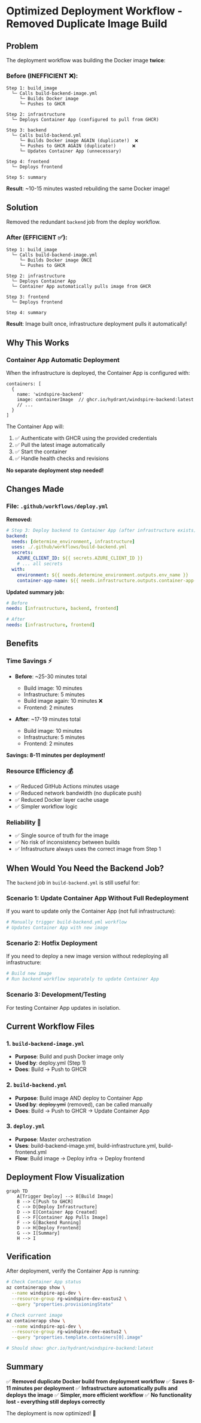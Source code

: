 # Optimized Deployment Workflow - Removed Duplicate Image Build

## Problem

The deployment workflow was building the Docker image **twice**:

### Before (INEFFICIENT ❌):
```
Step 1: build_image
  └─ Calls build-backend-image.yml
     └─ Builds Docker image
     └─ Pushes to GHCR

Step 2: infrastructure
  └─ Deploys Container App (configured to pull from GHCR)

Step 3: backend
  └─ Calls build-backend.yml
     └─ Builds Docker image AGAIN (duplicate!)  ❌
     └─ Pushes to GHCR AGAIN (duplicate!)      ❌
     └─ Updates Container App (unnecessary)

Step 4: frontend
  └─ Deploys frontend

Step 5: summary
```

**Result**: ~10-15 minutes wasted rebuilding the same Docker image!

## Solution

Removed the redundant `backend` job from the deploy workflow.

### After (EFFICIENT ✅):
```
Step 1: build_image
  └─ Calls build-backend-image.yml
     └─ Builds Docker image ONCE
     └─ Pushes to GHCR

Step 2: infrastructure
  └─ Deploys Container App
  └─ Container App automatically pulls image from GHCR

Step 3: frontend
  └─ Deploys frontend

Step 4: summary
```

**Result**: Image built once, infrastructure deployment pulls it automatically!

## Why This Works

### Container App Automatic Deployment

When the infrastructure is deployed, the Container App is configured with:
```bicep
containers: [
  {
    name: 'windspire-backend'
    image: containerImage  // ghcr.io/hydrant/windspire-backend:latest
    // ...
  }
]
```

The Container App will:
1. ✅ Authenticate with GHCR using the provided credentials
2. ✅ Pull the latest image automatically
3. ✅ Start the container
4. ✅ Handle health checks and revisions

**No separate deployment step needed!**

## Changes Made

### File: `.github/workflows/deploy.yml`

**Removed:**
```yaml
# Step 3: Deploy backend to Container App (after infrastructure exists)
backend:
  needs: [determine_environment, infrastructure]
  uses: ./.github/workflows/build-backend.yml
  secrets:
    AZURE_CLIENT_ID: ${{ secrets.AZURE_CLIENT_ID }}
    # ... all secrets
  with:
    environment: ${{ needs.determine_environment.outputs.env_name }}
    container-app-name: ${{ needs.infrastructure.outputs.container-app-name }}
```

**Updated summary job:**
```yaml
# Before
needs: [infrastructure, backend, frontend]

# After
needs: [infrastructure, frontend]
```

## Benefits

### Time Savings ⚡
- **Before**: ~25-30 minutes total
  - Build image: 10 minutes
  - Infrastructure: 5 minutes
  - Build image again: 10 minutes ❌
  - Frontend: 2 minutes
  
- **After**: ~17-19 minutes total
  - Build image: 10 minutes
  - Infrastructure: 5 minutes
  - Frontend: 2 minutes
  
**Savings: 8-11 minutes per deployment!**

### Resource Efficiency 💰
- ✅ Reduced GitHub Actions minutes usage
- ✅ Reduced network bandwidth (no duplicate push)
- ✅ Reduced Docker layer cache usage
- ✅ Simpler workflow logic

### Reliability 🎯
- ✅ Single source of truth for the image
- ✅ No risk of inconsistency between builds
- ✅ Infrastructure always uses the correct image from Step 1

## When Would You Need the Backend Job?

The `backend` job in `build-backend.yml` is still useful for:

### Scenario 1: Update Container App Without Full Redeployment
If you want to update only the Container App (not full infrastructure):
```bash
# Manually trigger build-backend.yml workflow
# Updates Container App with new image
```

### Scenario 2: Hotfix Deployment
If you need to deploy a new image version without redeploying all infrastructure:
```bash
# Build new image
# Run backend workflow separately to update Container App
```

### Scenario 3: Development/Testing
For testing Container App updates in isolation.

## Current Workflow Files

### 1. `build-backend-image.yml`
- **Purpose**: Build and push Docker image only
- **Used by**: deploy.yml (Step 1)
- **Does**: Build → Push to GHCR

### 2. `build-backend.yml`  
- **Purpose**: Build image AND deploy to Container App
- **Used by**: ~~deploy.yml~~ (removed), can be called manually
- **Does**: Build → Push to GHCR → Update Container App

### 3. `deploy.yml`
- **Purpose**: Master orchestration
- **Uses**: build-backend-image.yml, build-infrastructure.yml, build-frontend.yml
- **Flow**: Build image → Deploy infra → Deploy frontend

## Deployment Flow Visualization

```mermaid
graph TD
    A[Trigger Deploy] --> B[Build Image]
    B --> C[Push to GHCR]
    C --> D[Deploy Infrastructure]
    D --> E[Container App Created]
    E --> F[Container App Pulls Image]
    F --> G[Backend Running]
    D --> H[Deploy Frontend]
    G --> I[Summary]
    H --> I
```

## Verification

After deployment, verify the Container App is running:

```bash
# Check Container App status
az containerapp show \
  --name windspire-api-dev \
  --resource-group rg-windspire-dev-eastus2 \
  --query "properties.provisioningState"

# Check current image
az containerapp show \
  --name windspire-api-dev \
  --resource-group rg-windspire-dev-eastus2 \
  --query "properties.template.containers[0].image"

# Should show: ghcr.io/hydrant/windspire-backend:latest
```

## Summary

✅ **Removed duplicate Docker build from deployment workflow**
✅ **Saves 8-11 minutes per deployment**
✅ **Infrastructure automatically pulls and deploys the image**
✅ **Simpler, more efficient workflow**
✅ **No functionality lost - everything still deploys correctly**

The deployment is now optimized! 🚀

